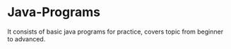 # Java-Programs
It consists of basic java programs for practice, covers topic from beginner to advanced.
